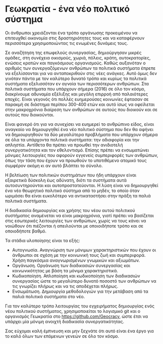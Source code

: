 Γεωκρατία - ένα νέο πολιτικό σύστημα
========================

Οι άνθρωποι χρειάζονται ένα τρόπο οργάνωσης προκειμένου να επιτευχθεί οικονομία στις δραστηριότητες τους και να καταφέρνουν περισσότερα χρησιμοποιώντας τις ενωμένες δυνάμεις τους.

Σε αναζήτηση της επωφελούς συνεργασίας, δημιούργησαν μικρές ομάδες, στη συνέχεια οικισμούς, χωριά, πόλεις, κράτη, αυτοκρατορίες, ενώσεις κρατών και παγκόσμιους οργανισμούς.
Καθώς αυξανόταν ο αριθμός των συνεργαζόμενων ανθρώπων τα πολιτικά συστήματα έπρεπε να εξελίσσονται για να ανταποκριθούν στις νέες ανάγκες. Αυτό όμως δεν γινόταν πάντα με τον καλύτερο δυνατό τρόπο και κυρίως τα πολιτικά συστήματα εξελισσόταν εν αγνοία των περισσότερων ανθρώπων.
Στα πολιτικά συστήματα που υπάρχουν σήμερα (2016) σε όλο τον κόσμο, διακρίνουμε αδυναμία εξέλιξης και μεγάλη επιρροή από παλαιότερες εποχές. Είναι γεγονός ότι πολλές ευημερούσες κοινωνίες έφτασαν σε παρακμή σε διάστημα περίπου 300-400 ετών και αυτό ίσως να οφείλεται στην μακροχρόνια διαίρεση των ανθρώπων σε αυτούς που διοικούν και σε αυτούς που διοικούνται.

Είναι φανερό ότι για να συνεχίσει να ευημερεί το ανθρώπινο είδος, είναι αναγκαίο να δημιουργηθεί ένα νέο πολιτικό σύστημα που δεν θα αφήνει να δημιουργηθούν τα δύο μεγαλύτερα προβλήματα που υπάρχουν σήμερα σε όλα τα υπάρχοντα πολιτικά συστήματα: την αδιαφορία και την απληστία. Αντίθετα θα πρέπει να προωθεί την ανιδιοτελή συνεργατικότητα και τον εθελοντισμό.
Επίσης πρέπει να ενσωματώνει μόνιμες λειτουργίες που αφορούν εγγενείς συμπεριφορές των ανθρώπων, όπως την τάση που έχουν να προωθούν το υποτιθέμενο ατομικό τους συμφέρον ακόμη κι αν αυτό βλάπτει το σύνολο.

Η βελτίωση των πολιτικών συστημάτων που ήδη υπάρχουν είναι εξαιρετικά δύσκολη έως αδύνατη, διότι τα συστήματα αυτά αυτοσυντηρούνται και αυτοπροστατεύονται. Η λύση είναι να δημιουργηθεί ένα νέο θεωρητικό πολιτικό σύστημα από το μηδέν, το οποίο όταν ωριμάσει θα είναι ευκολότερο να αντικαταστήσει στην πράξη τα παλιά πολιτικά συστήματα.

Η διαδικασία δημιουργίας και χρήσης του νέου αυτού πολιτικού συστήματος αναμένεται να είναι μακροχρόνια, γιατί πρέπει να βασίζεται στις εσωτερικές λειτουργίες των ανθρώπων, χωρίς να τους κάνει να νοιώθουν ότι πιέζονται ή απειλούνται με οποιοιδήποτε τρόπο και σε οποιοδήποτε βαθμό.

Τα στάδια υλοποίησης είναι τα εξής:
- Αυτογνωσία. Αναγνώριση των μόνιμων χαρακτηριστικών που έχουν οι άνθρωποι σε σχέση με την κοινωνική τους ζωή και συμπεριφορά. Χρήση παγκόσμια αναγνωρισμένων γνωμικών και αξιωμάτων.
- Οργάνωση. Οργάνωση των διαδικασιών συνεργασίας και κοινωνικότητας με βάση τα μόνιμα χαρακτηριστικά.
- Κωδικοποίηση. Απλοποίηση και κωδικοποίηση των διαδικασιών συνεργασίας ώστε το μεγαλύτερο δυνατό ποσοστό των ανθρώπων να τις γνωρίζει πλήρως και να τις αποδέχεται πλήρως.
- Ενσωμάτωση. Δημιουργία μεθοδολογιών για την μετάβαση από τα παλιά πολιτικά συστήματα στο νέο.

Για τον καλύτερο τρόπο λειτουργίας του εγχειρήματος δημιουργίας ενός νέου πολιτικού συστήματος, χρησιμοποιείται το λογισμικό git και ο οργανισμός Γεωκρατία στο https://github.com/Geocracy, ώστε έτσι να υπάρχει μία μόνιμη ανοιχτή διαδικασία συνεργατικότητας.

Σας εύχομαι καλή έμπνευση και μην ξεχνάτε ότι αυτό είναι ένα έργο για το καλό όλων των επόμενων γενεών σε όλο τον κόσμο.


